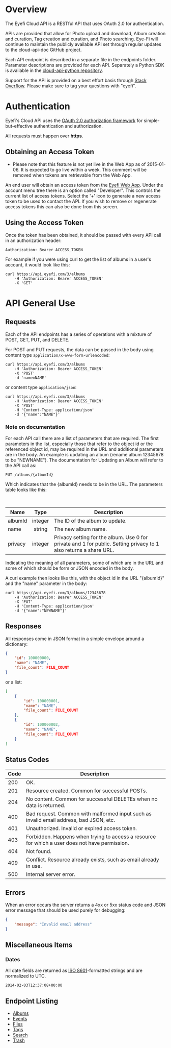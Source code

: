 # Overview

The Eyefi Cloud API is a RESTful API that uses OAuth 2.0 for authentication.

APIs are provided that allow for Photo upload and download, Album creation and curation, 
Tag creation and curation, and Photo searching.  Eye-Fi will continue to maintain the publicly available API set
through regular updates to the cloud-api-doc GitHub project.

Each API endpoint is described in a separate file in the endpoints folder.  Parameter descriptions are provided
for each API.  Separately a Python SDK is available in the 
[cloud-api-python repository](http://www.github.com/eyefi/cloud-api-python).
    
Support for the API is provided on a best effort basis through [Stack Overflow](http://www.stackoverflow.com).
Please make sure to tag your questions with "eyefi".

# Authentication

Eyefi's Cloud API uses the [OAuth 2.0 authorization framework](http://tools.ietf.org/html/rfc6749) 
for simple-but-effective authentication and authorization.

All requests must happen over **https**.

## Obtaining an Access Token

* Please note that this feature is not yet live in the Web App as of 2015-01-06.  It is expected to go live within
a week.  This comment will be removed when tokens are retrievable from the Web App.

An end user will obtain an access token from the [Eyefi Web App](https://app.eyefi.com).
Under the account menu tree there is an option called "Developer".  This controls the current list
of access tokens.  Select the '+' icon to generate a new access token to be used
to contact the API.  If you wish to remove or regenerate access tokens this can also be done
from this screen.

## Using the Access Token
 
Once the token has been obtained, it should be passed with every API call in an authorization header:

```
Authorization: Bearer ACCESS_TOKEN
```

For example if you were using curl to get the list of albums in a user's account, it would look like this:

```
curl https://api.eyefi.com/3/albums
    -H 'Authorization: Bearer ACCESS_TOKEN'
    -X 'GET'
```

# API General Use

## Requests

Each of the API endpoints has a series of operations with a mixture of POST, GET, PUT, and DELETE.

For POST and PUT requests, the data can be passed in the body using content 
type `application/x-www-form-urlencoded`:

```
curl https://api.eyefi.com/3/albums
    -H 'Authorization: Bearer ACCESS_TOKEN' 
    -X 'POST' 
    -d 'name=NAME' 
```

or content type `application/json`:

```
curl https://api.eyefi.com/3/albums
    -H 'Authorization: Bearer ACCESS_TOKEN' 
    -X 'POST'
    -H 'Content-Type: application/json' 
    -d '{"name":"NAME"}'
```

### Note on documentation

For each API call there are a list of parameters that are required.  The first
parameters in the list, especially those that refer to the object id or the referenced object id, may be required 
in the URL and additional parameters are in the body.  An example is updating an album (rename album 12345678 to 
be "NEWNAME").  The documentation for Updating an Album will refer to the API call as:

```
PUT /albums/{albumId}
```

Which indicates that the {albumId} needs to be in the URL.  The parameters table looks like this:

<br>

| Name | Type | Description |
|------|:----:|-------------|
| albumId | integer | The ID of the album to update. |
| name | string | The new album name. |
| privacy | integer | Privacy setting for the album. Use 0 for private and 1 for public. Setting privacy to 1 also returns a share URL. |

Indicating the meaning of all parameters, some of which are in the URL and some of which should be form or JSON encoded
in the body.

A curl example then looks like this, with the object id in the URL "{albumId}" and the "name" parameter in the body:

```
curl https://api.eyefi.com/3/albums/12345678
    -H 'Authorization: Bearer ACCESS_TOKEN' 
    -X 'PUT'
    -H 'Content-Type: application/json' 
    -d '{"name":"NEWNAME"}'
```

## Responses

All responses come in JSON format in a simple envelope around a dictionary:

```JSON
{
    "id": 100000000,
    "name": "NAME",
    "file_count": FILE_COUNT    
}
```

or a list:

```JSON
[
    {
        "id": 100000001,
        "name": "NAME",
        "file_count": FILE_COUNT
    },
    {
        "id": 100000002,
        "name": "NAME",
        "file_count": FILE_COUNT
    }
]
```

## Status Codes

| Code | Description |
|--------|-------------|
| 200 | OK. |
| 201 | Resource created. Common for successful POSTs. |
| 204 | No content. Common for successful DELETEs when no data is returned. |
| 400 | Bad request. Common with malformed input such as invalid email address, bad JSON, etc. |
| 401 | Unauthorized. Invalid or expired access token. |
| 403 | Forbidden. Happens when trying to access a resource for which a user does not have permission. |
| 404 | Not found. |
| 409 | Conflict. Resource already exists, such as email already in use. |
| 500 | Internal server error. |

## Errors

When an error occurs the server returns a 4xx or 5xx status code and JSON error message that should be used purely for debugging:

```JSON
{
    "message": "Invalid email address"
}
```

## Miscellaneous Items

### Dates

All date fields are returned as [ISO 8601](https://www.google.com/search?q=%22ISO+8601%22)-formatted strings and are normalized to UTC.

```
2014-02-03T12:37:08+00:00
```

## Endpoint Listing

* [Albums](endpoints/albums.md)
* [Events](endpoints/events.md)
* [Files](endpoints/files.md)
* [Tags](endpoints/tags.md)
* [Search](endpoints/search.md)
* [Trash](endpoints/trash.md)






